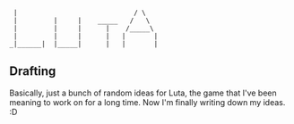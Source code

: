      |                             / \
     |         |     |    _____   /   \
     |         |     |      |    /_____\
     |         |     |      |   |       |
    _|______|  |_____|      |   |       |

## Drafting

Basically, just a bunch of random ideas for Luta, the game that I've been meaning to work on for a long time. Now I'm finally writing down my ideas. :D
